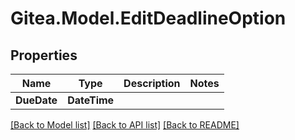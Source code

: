 
# Gitea.Model.EditDeadlineOption

## Properties

Name | Type | Description | Notes
------------ | ------------- | ------------- | -------------
**DueDate** | **DateTime** |  | 

[[Back to Model list]](../README.md#documentation-for-models)
[[Back to API list]](../README.md#documentation-for-api-endpoints)
[[Back to README]](../README.md)

